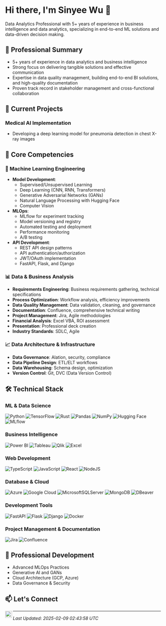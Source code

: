 # Hi there, I'm Sinyee Wu 👋

Data Analytics Professional with 5+ years of experience in business intelligence and data analytics, specializing in end-to-end ML solutions and data-driven decision making.

## 🎯 Professional Summary
- 5+ years of experience in data analytics and business intelligence
- Strong focus on delivering tangible solutions and effective communication
- Expertise in data quality management, building end-to-end BI solutions, and high-quality documentation
- Proven track record in stakeholder management and cross-functional collaboration

## 🔭 Current Projects
### Medical AI Implementation
- Developing a deep learning model for pneumonia detection in chest X-ray images

## 💼 Core Competencies

### 🤖 Machine Learning Engineering
- **Model Development**: 
  - Supervised/Unsupervised Learning
  - Deep Learning (CNN, RNN, Transformers)
  - Generative Adversarial Networks (GANs)
  - Natural Language Processing with Hugging Face
  - Computer Vision
- **MLOps**: 
  - MLflow for experiment tracking
  - Model versioning and registry
  - Automated testing and deployment
  - Performance monitoring
  - A/B testing
- **API Development**:
  - REST API design patterns
  - API authentication/authorization
  - JWT/OAuth implementation
  - FastAPI, Flask, and Django

### 📊 Data & Business Analysis
- **Requirements Engineering**: Business requirements gathering, technical specifications
- **Process Optimization**: Workflow analysis, efficiency improvements
- **Data Quality Management**: Data validation, cleaning, and governance
- **Documentation**: Confluence, comprehensive technical writing
- **Project Management**: Jira, Agile methodologies
- **Financial Analysis**: Excel VBA, ROI assessment
- **Presentation**: Professional deck creation
- **Industry Standards**: SDLC, Agile

### 📈 Data Architecture & Infrastructure
- **Data Governance**: Alation, security, compliance
- **Data Pipeline Design**: ETL/ELT workflows
- **Data Warehousing**: Schema design, optimization
- **Version Control**: Git, DVC (Data Version Control)

## 🛠️ Technical Stack

### ML & Data Science
![Python](https://img.shields.io/badge/python-3670A0?style=for-the-badge&logo=python&logoColor=ffdd54)
![TensorFlow](https://img.shields.io/badge/TensorFlow-%23FF6F00.svg?style=for-the-badge&logo=TensorFlow&logoColor=white)
![Rust](https://img.shields.io/badge/Rust-000000?style=for-the-badge&logo=rust&logoColor=white)
![Pandas](https://img.shields.io/badge/pandas-%23150458.svg?style=for-the-badge&logo=pandas&logoColor=white)
![NumPy](https://img.shields.io/badge/numpy-%23013243.svg?style=for-the-badge&logo=numpy&logoColor=white)
![Hugging Face](https://img.shields.io/badge/Hugging%20Face-FF9A00?style=for-the-badge&logo=huggingface&logoColor=white)
![MLflow](https://img.shields.io/badge/MLflow-0194E2?style=for-the-badge&logo=mlflow&logoColor=white)

### Business Intelligence
![Power BI](https://img.shields.io/badge/PowerBI-F2C811?style=for-the-badge&logo=Power%20BI&logoColor=white)
![Tableau](https://img.shields.io/badge/Tableau-E97627?style=for-the-badge&logo=Tableau&logoColor=white)
![Qlik](https://img.shields.io/badge/Qlik-009848?style=for-the-badge&logo=qlik&logoColor=white)
![Excel](https://img.shields.io/badge/Excel%20VBA-217346?style=for-the-badge&logo=microsoft-excel&logoColor=white)

### Web Development
![TypeScript](https://img.shields.io/badge/typescript-%23007ACC.svg?style=for-the-badge&logo=typescript&logoColor=white)
![JavaScript](https://img.shields.io/badge/javascript-%23323330.svg?style=for-the-badge&logo=javascript&logoColor=%23F7DF1E)
![React](https://img.shields.io/badge/react-%2320232a.svg?style=for-the-badge&logo=react&logoColor=%2361DAFB)
![NodeJS](https://img.shields.io/badge/node.js-6DA55F?style=for-the-badge&logo=node.js&logoColor=white)

### Database & Cloud
![Azure](https://img.shields.io/badge/azure-%230072C6.svg?style=for-the-badge&logo=microsoftazure&logoColor=white)
![Google Cloud](https://img.shields.io/badge/Google%20Cloud-%234285F4.svg?style=for-the-badge&logo=google-cloud&logoColor=white)
![MicrosoftSQLServer](https://img.shields.io/badge/Microsoft%20SQL%20Sever-CC2927?style=for-the-badge&logo=microsoft%20sql%20server&logoColor=white)
![MongoDB](https://img.shields.io/badge/-MongoDB-4DB33D?style=flat&logo=mongodb&logoColor=FFFFFF)
![DBeaver](https://img.shields.io/badge/DBeaver-EE1F35?style=for-the-badge&logo=dbeaver&logoColor=white)

### Development Tools
![FastAPI](https://img.shields.io/badge/FastAPI-005571?style=for-the-badge&logo=fastapi)
![Flask](https://img.shields.io/badge/flask-%23000.svg?style=for-the-badge&logo=flask&logoColor=white)
![Django](https://img.shields.io/badge/Django-092E20?style=for-the-badge&logo=django&logoColor=green)
![Docker](https://img.shields.io/badge/Docker-2CA5E0?style=for-the-badge&logo=docker&logoColor=white)

### Project Management & Documentation
![Jira](https://img.shields.io/badge/jira-%230A0FFF.svg?style=for-the-badge&logo=jira&logoColor=white)
![Confluence](https://img.shields.io/badge/confluence-%23172BF4.svg?style=for-the-badge&logo=confluence&logoColor=white)



## 🌱 Professional Development
- Advanced MLOps Practices
- Generative AI and GANs
- Cloud Architecture (GCP, Azure)
- Data Governance & Security

## 📫 Let's Connect
[<img align="left" alt="wsy | Medium" width="22px" src="https://cdn.jsdelivr.net/npm/simple-icons@v3/icons/medium.svg" />][medium]

[medium]: https://medium.com/@wuqianyi1021

---

*Last Updated: 2025-02-09 02:43:58 UTC*

